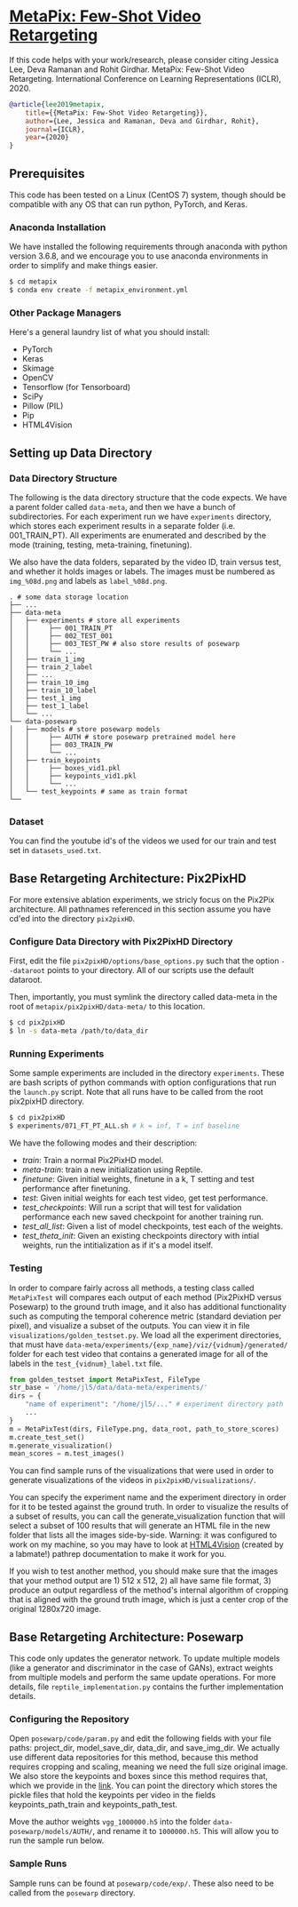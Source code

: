 # [MetaPix: Few-Shot Video Retargeting](https://imjal.github.io/MetaPix/)

If this code helps with your work/research, please consider citing
Jessica Lee, Deva Ramanan and Rohit Girdhar. MetaPix: Few-Shot Video Retargeting. International Conference on Learning Representations (ICLR), 2020.

```bibtex
@article{lee2019metapix,
    title={{MetaPix: Few-Shot Video Retargeting}},
    author={Lee, Jessica and Ramanan, Deva and Girdhar, Rohit},
    journal={ICLR},
    year={2020}
}
```

## Prerequisites

This code has been tested on a Linux (CentOS 7) system, though should be compatible with any OS that can run python, PyTorch, and Keras.

### Anaconda Installation

We have installed the following requirements through anaconda with python version 3.6.8, and we encourage you to use anaconda environments in order to simplify and make things easier.

```bash
$ cd metapix
$ conda env create -f metapix_environment.yml
```

### Other Package Managers

Here's a general laundry list of what you should install:

* PyTorch
* Keras
* Skimage
* OpenCV
* Tensorflow (for Tensorboard)
* SciPy
* Pillow (PIL)
* Pip
* HTML4Vision

## Setting up Data Directory

### Data Directory Structure

The following is the data directory structure that the code expects. We have a parent folder called `data-meta`, and then we have a bunch of subdirectories. For each experiment run we have `experiments` directory, which stores each experiment results in a separate folder (i.e. 001_TRAIN_PT). All experiments are enumerated and described by the mode (training, testing, meta-training, finetuning).

We also have the data folders, separated by the video ID, train versus test, and whether it holds images or labels. The images must be numbered as `img_%08d.png` and labels as `label_%08d.png`.

```
. # some data storage location
├── ...
├── data-meta
│   ├── experiments # store all experiments
│   │     ├── 001_TRAIN_PT
│   │     ├── 002_TEST_001
│   │     ├── 003_TEST_PW # also store results of posewarp
│   │     └── ...
│   ├── train_1_img
│   ├── train_2_label
│   ├── ...
│   ├── train_10_img
│   ├── train_10_label
│   ├── test_1_img
│   ├── test_1_label
│   └── ...
└── data-posewarp
│   ├── models # store posewarp models
│   │     ├── AUTH # store posewarp pretrained model here
│   │     ├── 003_TRAIN_PW
│   │     └── ...
│   ├── train_keypoints
│   │     ├── boxes_vid1.pkl
│   │     ├── keypoints_vid1.pkl
│   │     └── ...
│   └── test_keypoints # same as train format
└──
```

<!-- For ease of reproduction, you can download our data here: [name](link) (`.tgz` x GB).  -->

### Dataset

You can find the youtube id's of the videos we used for our train and test set in `datasets_used.txt`.

## Base Retargeting Architecture: Pix2PixHD

For more extensive ablation experiments, we stricly focus on the Pix2Pix architecture. All pathnames referenced in this section assume you have cd'ed into the directory `pix2pixHD`.

### Configure Data Directory with Pix2PixHD Directory

First, edit the file `pix2pixHD/options/base_options.py` such that the option `--dataroot` points to your directory. All of our scripts use the default dataroot.

Then, importantly, you must symlink the directory called data-meta in the root of `metapix/pix2pixHD/data-meta/` to this location.

```bash
$ cd pix2pixHD
$ ln -s data-meta /path/to/data_dir
```

### Running Experiments

Some sample experiments are included in the directory `experiments`. These are bash scripts of python commands with option configurations that run the `launch.py` script. Note that all runs have to be called from the root pix2pixHD directory.

```bash
$ cd pix2pixHD
$ experiments/071_FT_PT_ALL.sh # k = inf, T = inf baseline
```

We have the following modes and their description:

* _train_: Train a normal Pix2PixHD model.
* _meta-train_: train a new initialization using Reptile.
* _finetune_: Given initial weights, finetune in a k, T setting and test performance after finetuning.
* _test_: Given initial weights for each test video, get test performance.
* _test_checkpoints_: Will run a script that will test for validation performance each new saved checkpoint for another training run.
* _test_all_list_: Given a list of model checkpoints, test each of the weights.
* _test_theta_init_: Given an existing checkpoints directory with intial weights, run the intitialization as if it's a model itself.

### Testing

In order to compare fairly across all methods, a testing class called `MetaPixTest` will  compares each output of each method (Pix2PixHD versus Posewarp) to the ground truth image, and it also has additional functionality such as computing the temporal coherence metric (standard deviation per pixel), and visualize a subset of the outputs. You can view it in file `visualizations/golden_testset.py`. We load all the experiment directories, that must have `data-meta/experiments/{exp_name}/viz/{vidnum}/generated/` folder for each test video that contains a generated image for all of the labels in the `test_{vidnum}_label.txt` file.

```python
from golden_testset import MetaPixTest, FileType
str_base = '/home/jl5/data/data-meta/experiments/'
dirs = {
    "name of experiment": "/home/jl5/..." # experiment directory path
    ...
}
m = MetaPixTest(dirs, FileType.png, data_root, path_to_store_scores)
m.create_test_set()
m.generate_visualization()
mean_scores = m.test_images()
```

You can find sample runs of the visualizations that were used in order to generate visualizations of the videos in `pix2pixHD/visualizations/`.

You can specify the experiment name and the experiment directory in order for it to be tested against the ground truth. In order to visualize the results of a subset of results, you can call the generate_visualization function that will select a subset of 100 results that will generate an HTML file in the new folder that lists all the images side-by-side. Warning: it was configured to work on my machine, so you may have to look at [HTML4Vision](https://github.com/mtli/HTML4Vision) (created by a labmate!) pathrep documentation to make it work for you.

If you wish to test another method, you should make sure that the images that your method output are 1) 512 x 512, 2) all have same file format, 3) produce an output regardless of the method's internal algorithm of cropping that is aligned with the ground truth image, which is just a center crop of the original 1280x720 image.

## Base Retargeting Architecture: Posewarp

This code only updates the generator network. To update multiple models (like a generator and discriminator in the case of GANs), extract weights from multiple models and perform the same update operations. For more details, file `reptile_implementation.py` contains the further implementation details.

### Configuring the Repository

Open `posewarp/code/param.py` and edit the following fields with your file paths: project_dir, model_save_dir, data_dir, and save_img_dir. We actually use different data repositories for this method, because this method requires cropping and scaling, meaning we need the full size original image. We also store the keypoints and boxes since this method requires that, which we provide in the [link](dummy). You can point the directory which stores the pickle files that hold the keypoints per video in the fields keypoints_path_train and keypoints_path_test.

Move the author weights `vgg_1000000.h5` into the folder `data-posewarp/models/AUTH/`, and rename it to `1000000.h5`. This will allow you to run the sample run below.

### Sample Runs

Sample runs can be found at `posewarp/code/exp/`. These also need to be called from the `posewarp` directory.

